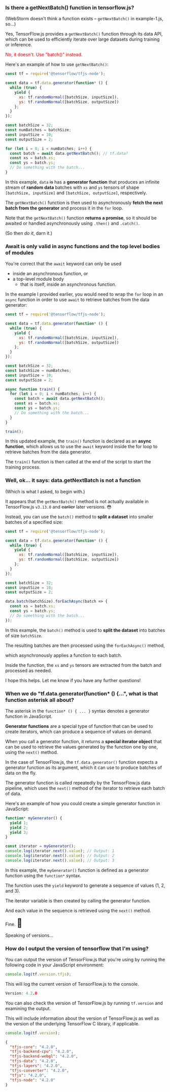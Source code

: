 ### Is there a getNextBatch() function in tensorflow.js?

(WebStorm doesn't think a function exists &ndash; `getNextBatch()` in example-1.js, so...)

Yes, TensorFlow.js provides a `getNextBatch()` function through its data API, which can be used to efficiently iterate over large datasets during training or inference.

<span style="color:red;">No, it doesn't.  Use "batch()" instead.</span>

Here's an example of how to use `getNextBatch()`:

```javascript
const tf = require('@tensorflow/tfjs-node');

const data = tf.data.generator(function* () {
  while (true) {
    yield {
      xs: tf.randomNormal([batchSize, inputSize]),
      ys: tf.randomNormal([batchSize, outputSize])
    };
  }
});

const batchSize = 32;
const numBatches = batchSize;
const inputSize = 10;
const outputSize = 2;

for (let i = 0; i < numBatches; i++) {
  const batch = await data.getNextBatch(); // tf.data?
  const xs = batch.xs;
  const ys = batch.ys;
  // Do something with the batch...
}
```

In this example, `data` ~~is~~ has a **generator function** that produces an infinite stream of **random data** batches with `xs` and `ys` tensors of shape `[batchSize, inputSize]` and `[batchSize, outputSize]`, respectively.

The `getNextBatch()` function is then used to asynchronously **fetch the next batch from the generator** and process it in the `for` loop.

Note that the `getNextBatch()` function **returns a promise**, so it should be awaited or handled asynchronously using `.then()` and `.catch()`.

(So then *do it*, darn it.)

### Await is only valid in async functions and the top level bodies of modules

You're correct that the `await` keyword can only be used

* inside an asynchronous function, or 
* a top-level module body 
    * that is itself, inside an asynchronous function.

In the example I provided earlier, you would need to wrap the `for` loop in an `async` function in order to use `await` to retrieve batches from the data generator:

```javascript
const tf = require('@tensorflow/tfjs-node');

const data = tf.data.generator(function* () {
  while (true) {
    yield {
      xs: tf.randomNormal([batchSize, inputSize]),
      ys: tf.randomNormal([batchSize, outputSize])
    };
  }
});

const batchSize = 32;
const batchSize = numBatches;
const inputSize = 10;
const outputSize = 2;

async function train() {
  for (let i = 0; i < numBatches; i++) {
    const batch = await data.getNextBatch();
    const xs = batch.xs;
    const ys = batch.ys;
    // Do something with the batch...
  }
}

train();
```

In this updated example, the `train()` function is declared as an **async function**, which allows us to use the `await` keyword inside the for loop to retrieve batches from the data generator.

The `train()` function is then called at the end of the script to start the training process.


### Well, ok...  it says: data.getNextBatch is not a function

(Which is what I asked, to begin with.)

It appears that the `getNextBatch()` method is not actually available in TensorFlow.js `v3.13.0` and ~~earlier~~ later versions. 😳

Instead, you can use the `batch()` method to **split a dataset** into smaller batches of a specified size:

```javascript
const tf = require('@tensorflow/tfjs-node');

const data = tf.data.generator(function* () {
  while (true) {
    yield {
      xs: tf.randomNormal([batchSize, inputSize]),
      ys: tf.randomNormal([batchSize, outputSize])
    };
  }
});

const batchSize = 32;
const inputSize = 10;
const outputSize = 2;

data.batch(batchSize).forEachAsync(batch => {
  const xs = batch.xs;
  const ys = batch.ys;
  // Do something with the batch...
});
```

In this example, the `batch()` method is used to **split the dataset** into batches of size `batchSize`.

The resulting batches are then processed using the `forEachAsync()` method,

which asynchronously applies a function to each batch.

Inside the function, the `xs` and `ys` tensors are extracted from the batch and processed as needed.

I hope this helps. Let me know if you have any further questions!


### When we do "tf.data.generator(function* () {...", what is that function asterisk all about?

The asterisk in the `function* () { ... }` syntax denotes a generator function in JavaScript.

**Generator functions** are a special type of function that can be used to create iterators, which can produce a sequence of values on demand.

When you call a generator function, it returns a **special iterator object** that can be used to retrieve the values generated by the function one by one, using the `next()` method.

In the case of TensorFlow.js, the `tf.data.generator()` function expects a generator function as its argument, which it can use to produce batches of data on the fly.

The generator function is called repeatedly by the TensorFlow.js data pipeline, which uses the `next()` method of the iterator to retrieve each batch of data.

Here's an example of how you could create a simple generator function in JavaScript:

```javascript
function* myGenerator() {
  yield 1;
  yield 2;
  yield 3;
}

const iterator = myGenerator();
console.log(iterator.next().value); // Output: 1
console.log(iterator.next().value); // Output: 2
console.log(iterator.next().value); // Output: 3
```

In this example, the `myGenerator()` function is defined as a generator function using the `function*` syntax.

The function uses the `yield` keyword to generate a sequence of values (1, 2, and 3).

The iterator variable is then created by calling the generator function.

And each value in the sequence is retrieved using the `next()` method.

Fine. <span style="font-size:27px;">🐶</span>

Speaking of versions...

### How do I output the version of tensorflow that I'm using?

You can output the version of TensorFlow.js that you're using by running the following code in your JavaScript environment:

```javascript
console.log(tf.version.tfjs);
```

This will log the current version of TensorFlow.js to the console.

```c
Version: 4.2.0
```

You can also check the version of TensorFlow.js by running `tf.version` and examining the output.

This will include information about the version of TensorFlow.js as well as the version of the underlying TensorFlow C library, if applicable.

```javascript
console.log(tf.version);
```

```json
{
  "tfjs-core": "4.2.0",
  "tfjs-backend-cpu": "4.2.0",
  "tfjs-backend-webgl": "4.2.0",
  "tfjs-data": "4.2.0",
  "tfjs-layers": "4.2.0",
  "tfjs-converter": "4.2.0",
  "tfjs": "4.2.0",
  "tfjs-node": "4.2.0"
}
```

<br>
